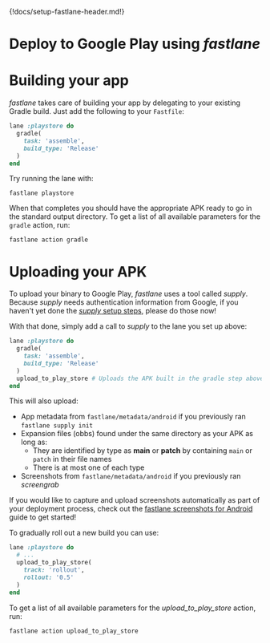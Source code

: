 {!docs/setup-fastlane-header.md!}

# Deploy to Google Play using _fastlane_

# Building your app

_fastlane_ takes care of building your app by delegating to your existing Gradle build. Just add the following to your `Fastfile`:

```ruby
lane :playstore do
  gradle(
    task: 'assemble',
    build_type: 'Release'
  )
end
```

Try running the lane with:

```no-highlight
fastlane playstore
```

When that completes you should have the appropriate APK ready to go in the standard output directory. To get a list of all available parameters for the `gradle` action, run:

```no-highlight
fastlane action gradle
```

# Uploading your APK

To upload your binary to Google Play, _fastlane_ uses a tool called _supply_. Because _supply_ needs authentication information from Google, if you haven't yet done the [_supply_ setup steps](setup.md), please do those now!

With that done, simply add a call to _supply_ to the lane you set up above:

```ruby
lane :playstore do
  gradle(
    task: 'assemble',
    build_type: 'Release'
  )
  upload_to_play_store # Uploads the APK built in the gradle step above
end
```

This will also upload:

- App metadata from `fastlane/metadata/android` if you previously ran `fastlane supply init`
- Expansion files (obbs) found under the same directory as your APK as long as:
    - They are identified by type as **main** or **patch** by containing `main` or `patch` in their file names
    - There is at most one of each type
- Screenshots from `fastlane/metadata/android` if you previously ran _screengrab_

If you would like to capture and upload screenshots automatically as part of your deployment process, check out the [fastlane screenshots for Android](screenshots.md) guide to get started!

To gradually roll out a new build you can use:

```ruby
lane :playstore do
  # ...
  upload_to_play_store(
  	track: 'rollout',
  	rollout: '0.5'
  )
end
```

To get a list of all available parameters for the _upload_to_play_store_ action, run:

```no-highlight
fastlane action upload_to_play_store
```
